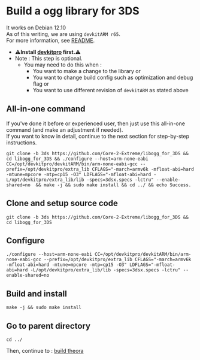 # Build a ogg library for 3DS

It works on Debian 12.10 \
As of this writing, we are using `devkitARM r65`. \
For more information, see [README](../README.md#build).

* **⚠️Install [devkitpro](00_devkitpro_install.md) first.⚠️**
* Note : This step is optional.
	* You may need to do this when :
		* You want to make a change to the library or
		* You want to change build config such as optimization and debug flag or
		* You want to use different revision of `devkitARM` as stated above

## All-in-one command
If you've done it before or experienced user, then just use this all-in-one command (and make an adjustment if needed). \
If you want to know in detail, continue to the next section for step-by-step instructions.
```
git clone -b 3ds https://github.com/Core-2-Extreme/libogg_for_3DS && cd libogg_for_3DS && ./configure --host=arm-none-eabi CC=/opt/devkitpro/devkitARM/bin/arm-none-eabi-gcc --prefix=/opt/devkitpro/extra_lib CFLAGS="-march=armv6k -mfloat-abi=hard -mtune=mpcore -mtp=cp15 -O3" LDFLAGS="-mfloat-abi=hard -L/opt/devkitpro/extra_lib/lib -specs=3dsx.specs -lctru" --enable-shared=no  && make -j && sudo make install && cd ../ && echo Success.
```

## Clone and setup source code
```
git clone -b 3ds https://github.com/Core-2-Extreme/libogg_for_3DS && cd libogg_for_3DS
```

## Configure
```
./configure --host=arm-none-eabi CC=/opt/devkitpro/devkitARM/bin/arm-none-eabi-gcc --prefix=/opt/devkitpro/extra_lib CFLAGS="-march=armv6k -mfloat-abi=hard -mtune=mpcore -mtp=cp15 -O3" LDFLAGS="-mfloat-abi=hard -L/opt/devkitpro/extra_lib/lib -specs=3dsx.specs -lctru" --enable-shared=no
```

## Build and install
```
make -j && sudo make install
```

## Go to parent directory
```
cd ../
```

Then, continue to : [build theora](08_libtheora_build.md)
